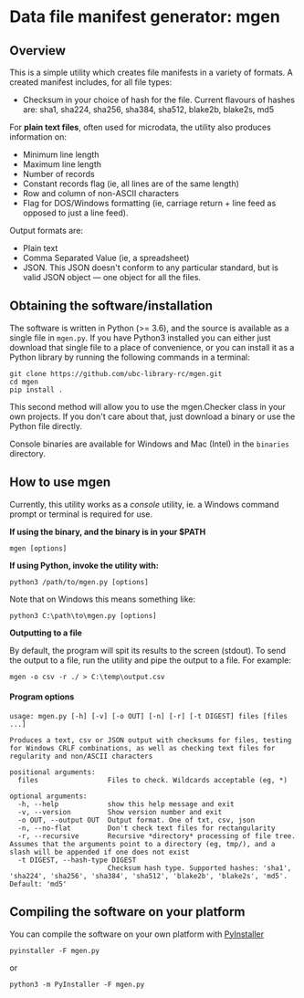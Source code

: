 # Data file manifest generator: mgen

## Overview

This is a simple utility which creates file manifests in a variety of formats. A created manifest includes, for all file types:

* Checksum in your choice of hash for the file. Current flavours of hashes are: sha1, sha224, sha256, sha384, sha512, blake2b, blake2s, md5 

For **plain text files**, often used for microdata, the utility also produces information on:

* Minimum line length
* Maximum line length
* Number of records
* Constant records flag (ie, all lines are of the same length)
* Row and column of non-ASCII characters
* Flag for DOS/Windows formatting (ie, carriage return + line feed as opposed to just a line feed).

Output formats are:

* Plain text
* Comma Separated Value (ie, a spreadsheet)
* JSON. This JSON doesn't conform to any particular standard, but is valid JSON object — one object for all the files.
 
## Obtaining the software/installation

The software is written in Python (>= 3.6), and the source is available as a single file in `mgen.py`. If you have Python3 installed you can either just download that single file to a place of convenience, or you can install it as a Python library by running the following commands in a terminal:

```
git clone https://github.com/ubc-library-rc/mgen.git
cd mgen 
pip install .
```

This second method will allow you to use the mgen.Checker class in your own projects. If you don't care about that, just download a binary or use the Python file directly.

Console binaries are available for Windows and Mac (Intel) in the `binaries` directory.

## How to use mgen

Currently, this utility works as a *console* utility, ie. a Windows command prompt or terminal is required for use.

**If using the binary, and the binary is in your $PATH**

`mgen [options]`


**If using Python, invoke the utility with:**

`python3 /path/to/mgen.py [options]`

Note that on Windows this means something like:

`python3 C:\path\to\mgen.py [options]`

**Outputting to a file**

By default, the program will spit its results to the screen (stdout). To send the output to a file, run the utility and pipe the output to a file. For example:

`mgen -o csv -r ./ > C:\temp\output.csv`

#### Program options

```
usage: mgen.py [-h] [-v] [-o OUT] [-n] [-r] [-t DIGEST] files [files ...]

Produces a text, csv or JSON output with checksums for files, testing for Windows CRLF combinations, as well as checking text files for regularity and non/ASCII characters

positional arguments:
  files                 Files to check. Wildcards acceptable (eg, *)

optional arguments:
  -h, --help            show this help message and exit
  -v, --version         Show version number and exit
  -o OUT, --output OUT  Output format. One of txt, csv, json
  -n, --no-flat         Don't check text files for rectangularity
  -r, --recursive       Recursive *directory* processing of file tree. Assumes that the arguments point to a directory (eg, tmp/), and a slash will be appended if one does not exist
  -t DIGEST, --hash-type DIGEST
                        Checksum hash type. Supported hashes: 'sha1', 'sha224', 'sha256', 'sha384', 'sha512', 'blake2b', 'blake2s', 'md5'. Default: 'md5'
```

## Compiling the software on your platform

You can compile the software on your own platform with [PyInstaller](https://pyinstaller.readthedocs.io/en/stable/)

`pyinstaller -F mgen.py`

or 

`python3 -m PyInstaller -F mgen.py`
